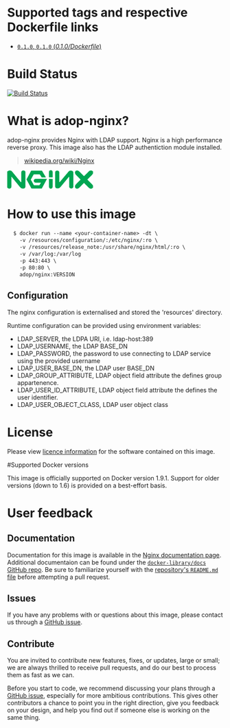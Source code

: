 # Supported tags and respective Dockerfile links

- [`0.1.0`, `0.1.0` (*0.1.0/Dockerfile*)](https://github.com/Accenture/adop-nginx/blob/master/Dockerfile.md)

# Build Status

[![Build Status](https://travis-ci.org/Accenture/adop-nginx.svg?branch=master)](https://travis-ci.org/Accenture/adop-nginx)

# What is adop-nginx?

adop-nginx provides Nginx with LDAP support. Nginx is a high performance reverse proxy. This image also has the LDAP authentiction module installed.

> [wikipedia.org/wiki/Nginx](https://en.wikipedia.org/wiki/Nginx)

![logo](https://raw.githubusercontent.com/docker-library/docs/master/nginx/logo.png)

# How to use this image

      $ docker run --name <your-container-name> -dt \
        -v /resources/configuration/:/etc/nginx/:ro \
        -v /resources/release_note:/usr/share/nginx/html/:ro \
        -v /var/log:/var/log 
        -p 443:443 \
        -p 80:80 \
        adop/nginx:VERSION
        
## Configuration

The nginx configuration is externalised and stored the 'resources' directory.

Runtime configuration can be provided using environment variables:

* LDAP_SERVER, the LDPA URI, i.e. ldap-host:389
* LDAP_USERNAME, the LDAP BASE_DN
* LDAP_PASSWORD, the password to use connecting to LDAP service using the provided username 
* LDAP_USER_BASE_DN, the LDAP user BASE_DN
* LDAP_GROUP_ATTRIBUTE, LDAP object field attribute the defines group appartenence. 
* LDAP_USER_ID_ATTRIBUTE, LDAP object field attribute the defines the user identifier. 
* LDAP_USER_OBJECT_CLASS, LDAP user object class

# License
Please view [licence information](LICENCE.md) for the software contained on this image.

#Supported Docker versions

This image is officially supported on Docker version 1.9.1.
Support for older versions (down to 1.6) is provided on a best-effort basis.

# User feedback

## Documentation
Documentation for this image is available in the [Nginx documentation page](http://nginx.org/en/docs/). 
Additional documentaion can be found under the [`docker-library/docs` GitHub repo](https://github.com/docker-library/docs). Be sure to familiarize yourself with the [repository's `README.md` file](https://github.com/docker-library/docs/blob/master/README.md) before attempting a pull request.

## Issues
If you have any problems with or questions about this image, please contact us through a [GitHub issue](https://github.com/Accenture/adop-nginx/issues).

## Contribute
You are invited to contribute new features, fixes, or updates, large or small; we are always thrilled to receive pull requests, and do our best to process them as fast as we can.

Before you start to code, we recommend discussing your plans through a [GitHub issue](https://github.com/Accenture/adop-nginx/issues), especially for more ambitious contributions. This gives other contributors a chance to point you in the right direction, give you feedback on your design, and help you find out if someone else is working on the same thing.
